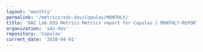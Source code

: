 ```yaml
---
layout: 'monthly'
permalink: '/metrics/sdv-dev/Copulas/MONTHLY/'
title: 'DAI Lab OSS Metrics Metrics report for Copulas | MONTHLY-REPORT-2020-04-01'
organization: 'sdv-dev'
repository: 'Copulas'
current_date: '2020-04-01'
---
```

